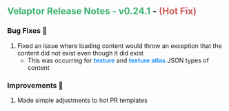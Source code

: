 ## <span style='color:mediumseagreen;font-weight:bold'>Velaptor Release Notes - v0.24.1</span> - <span style='color:indianred;font-weight:bold'>(Hot Fix)</span>

### **Bug Fixes** 🐛

1. Fixed an issue where loading content would throw an exception that the content did not exist even though it did exist
   * This was occurring for <span style='font-weight: bold; color: dodgerblue'>texture</span> and <span style='font-weight: bold; color: dodgerblue'>texture atlas</span> JSON types of content 

### **Improvements** 🌟

1. Made simple adjustments to hot PR templates
